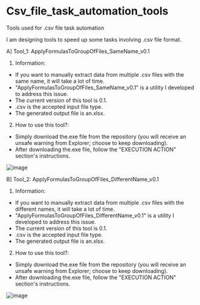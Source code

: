 # Csv_file_task_automation_tools
Tools used for .csv file task automation

I am designing tools to speed up some tasks involving .csv file format. 





A] Tool_1: ApplyFormulasToGroupOfFiles_SameName_v0.1

1. Information:
- If you want to manually extract data from multiple .csv files with the same name, it will take a lot of time.
- "ApplyFormulasToGroupOfFiles_SameName_v0.1" is a utility I developed to address this issue.
- The current version of this tool is 0.1.
- .csv is the accepted input file type.
- The generated output file is an.xlsx.

2. How to use this tool?:
- Simply download the.exe file from the repository (you will receive an unsafe warning from Explorer; choose to keep downloading).
- After downloading the.exe file, follow the "EXECUTION ACTION" section's instructions.

![image](https://user-images.githubusercontent.com/87736424/233225823-f2eef0f8-1818-4d13-91c5-639b93c45b07.png)






B] Tool_2: ApplyFormulasToGroupOfFiles_DifferentName_v0.1

1. Information:
- If you want to manually extract data from multiple .csv files with the different names, it will take a lot of time.
- "ApplyFormulasToGroupOfFiles_DifferentName_v0.1" is a utility I developed to address this issue.
- The current version of this tool is 0.1.
- .csv is the accepted input file type.
- The generated output file is an.xlsx.

2. How to use this tool?:
- Simply download the.exe file from the repository (you will receive an unsafe warning from Explorer; choose to keep downloading).
- After downloading the.exe file, follow the "EXECUTION ACTION" section's instructions.

![image](https://user-images.githubusercontent.com/87736424/233231577-d9bac878-5797-4799-b4ad-6a82a91e3897.png)
